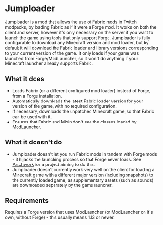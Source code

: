 # Jumploader
Jumploader is a mod that allows the use of Fabric mods in Twitch modpacks, by loading Fabric as if it were a Forge mod. It works on both the client and server, however it's only necessary on the server if you want to launch the game using tools that only support Forge. Jumploader is fully configurable to download any Minecraft version and mod loader, but by default it will download the Fabric loader and library versions corresponding to your current version of the game. It only loads if your game was launched from Forge/ModLauncher, so it won't do anything if your Minecraft launcher already supports Fabric.

## What it does
- Loads Fabric (or a different configured mod loader) instead of Forge, from a Forge installation.
- Automatically downloads the latest Fabric loader version for your version of the game, with no required configuration.
- If necessary, downloads the unpatched Minecraft game, so that Fabric can be used with it.
- Ensures that Fabric and Mixin don't see the classes loaded by ModLauncher.

## What it doesn't do
- Jumploader doesn't let you run Fabric mods in tandem with Forge mods - it hijacks the launching process so that Forge never loads. See [Patchwork](https://github.com/PatchworkMC) for a project aiming to do this.
- Jumploader doesn't currently work very well on the client for loading a Minecraft game with a different major version (including snapshots) to the currently loaded game, as supplementary assets (such as sounds) are downloaded separately by the game launcher.

## Requirements
Requires a Forge version that uses ModLauncher (or ModLauncher on it's own, without Forge) - this usually means 1.13 or newer.